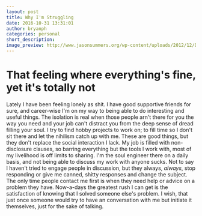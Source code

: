 ```yaml
---
layout: post
title: Why I'm Struggling
date: 2016-10-31 13:31:01
author: bryanph
categories: personal
short_description:
image_preview: http://www.jasonsummers.org/wp-content/uploads/2012/12/Deep-Thought-11krlic.png
---
```

# That feeling where everything's fine, yet it's totally not

Lately I have been feeling lonely as shit. I have good supportive friends for sure, and career-wise I'm on my way to being able to do interesting and useful things. The isolation is real when those people arn't there for you the way you need and your job can't distract you from the deep sense of dread filling your soul. I try to find hobby projects to work on; to fill time so I don't sit there and let the nihilism catch up with me. These are good things, but they don't replace the social interaction I lack. My job is filled with non-disclosure clauses, so barring everything but the tools I work with, most of my livelihood is off limits to sharing. I'm the soul engineer there on a daily basis, and not being able to discuss my work with anyone sucks. Not to say I haven't tried to engage people in discussion, but they always, *always*, stop responding or give me canned, shitty responses and change the subject. The only time people contact me first is when they need help or advice on a problem they have. Now-a-days the greatest rush I can get is the satisfaction of knowing that I solved someone else's problem. I wish, that just once someone would try to have an conversation with me but initiate it themselves, just for the sake of talking.
